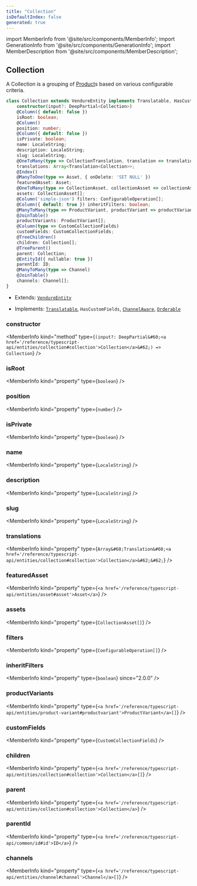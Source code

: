 ```yaml
---
title: "Collection"
isDefaultIndex: false
generated: true
---
```

<!-- This file was generated from the Vendure source. Do not modify. Instead, re-run the "docs:build" script -->
import MemberInfo from '@site/src/components/MemberInfo';
import GenerationInfo from '@site/src/components/GenerationInfo';
import MemberDescription from '@site/src/components/MemberDescription';


## Collection

<GenerationInfo sourceFile="packages/core/src/entity/collection/collection.entity.ts" sourceLine="35" packageName="@vendure/core" />

A Collection is a grouping of <a href='/reference/typescript-api/entities/product#product'>Product</a>s based on various configurable criteria.

```ts title="Signature"
class Collection extends VendureEntity implements Translatable, HasCustomFields, ChannelAware, Orderable {
    constructor(input?: DeepPartial<Collection>)
    @Column({ default: false })
    isRoot: boolean;
    @Column()
    position: number;
    @Column({ default: false })
    isPrivate: boolean;
    name: LocaleString;
    description: LocaleString;
    slug: LocaleString;
    @OneToMany(type => CollectionTranslation, translation => translation.base, { eager: true })
    translations: Array<Translation<Collection>>;
    @Index()
    @ManyToOne(type => Asset, { onDelete: 'SET NULL' })
    featuredAsset: Asset;
    @OneToMany(type => CollectionAsset, collectionAsset => collectionAsset.collection)
    assets: CollectionAsset[];
    @Column('simple-json') filters: ConfigurableOperation[];
    @Column({ default: true }) inheritFilters: boolean;
    @ManyToMany(type => ProductVariant, productVariant => productVariant.collections)
    @JoinTable()
    productVariants: ProductVariant[];
    @Column(type => CustomCollectionFields)
    customFields: CustomCollectionFields;
    @TreeChildren()
    children: Collection[];
    @TreeParent()
    parent: Collection;
    @EntityId({ nullable: true })
    parentId: ID;
    @ManyToMany(type => Channel)
    @JoinTable()
    channels: Channel[];
}
```
* Extends: <code><a href='/reference/typescript-api/entities/vendure-entity#vendureentity'>VendureEntity</a></code>


* Implements: <code><a href='/reference/typescript-api/entities/interfaces#translatable'>Translatable</a></code>, <code>HasCustomFields</code>, <code><a href='/reference/typescript-api/entities/interfaces#channelaware'>ChannelAware</a></code>, <code><a href='/reference/typescript-api/entities/interfaces#orderable'>Orderable</a></code>



<div className="members-wrapper">

### constructor

<MemberInfo kind="method" type={`(input?: DeepPartial&#60;<a href='/reference/typescript-api/entities/collection#collection'>Collection</a>&#62;) => Collection`}   />


### isRoot

<MemberInfo kind="property" type={`boolean`}   />


### position

<MemberInfo kind="property" type={`number`}   />


### isPrivate

<MemberInfo kind="property" type={`boolean`}   />


### name

<MemberInfo kind="property" type={`LocaleString`}   />


### description

<MemberInfo kind="property" type={`LocaleString`}   />


### slug

<MemberInfo kind="property" type={`LocaleString`}   />


### translations

<MemberInfo kind="property" type={`Array&#60;Translation&#60;<a href='/reference/typescript-api/entities/collection#collection'>Collection</a>&#62;&#62;`}   />


### featuredAsset

<MemberInfo kind="property" type={`<a href='/reference/typescript-api/entities/asset#asset'>Asset</a>`}   />


### assets

<MemberInfo kind="property" type={`CollectionAsset[]`}   />


### filters

<MemberInfo kind="property" type={`ConfigurableOperation[]`}   />


### inheritFilters

<MemberInfo kind="property" type={`boolean`}  since="2.0.0"  />


### productVariants

<MemberInfo kind="property" type={`<a href='/reference/typescript-api/entities/product-variant#productvariant'>ProductVariant</a>[]`}   />


### customFields

<MemberInfo kind="property" type={`CustomCollectionFields`}   />


### children

<MemberInfo kind="property" type={`<a href='/reference/typescript-api/entities/collection#collection'>Collection</a>[]`}   />


### parent

<MemberInfo kind="property" type={`<a href='/reference/typescript-api/entities/collection#collection'>Collection</a>`}   />


### parentId

<MemberInfo kind="property" type={`<a href='/reference/typescript-api/common/id#id'>ID</a>`}   />


### channels

<MemberInfo kind="property" type={`<a href='/reference/typescript-api/entities/channel#channel'>Channel</a>[]`}   />




</div>
